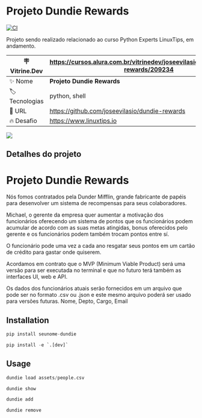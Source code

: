 # Projeto Dundie Rewards
[![CI](https://github.com/joseevilasio/dundie-rewards/actions/workflows/main.yml/badge.svg)](https://github.com/joseevilasio/dundie-rewards/actions/workflows/main.yml)

Projeto sendo realizado relacionado ao curso Python Experts LinuxTips, em andamento.

| :placard: Vitrine.Dev |   https://cursos.alura.com.br/vitrinedev/joseevilasio/project/dundie-rewards/209234  |
| -------------  | --- |
| :sparkles: Nome        | **Projeto Dundie Rewards**
| :label: Tecnologias | python, shell
| :rocket: URL         | https://github.com/joseevilasio/dundie-rewards
| :fire: Desafio     | https://www.linuxtips.io

<!-- Inserir imagem com a #vitrinedev ao final do link -->
![](https://i.postimg.cc/mZmFgWXV/Dundie-Rewards.png?text=imagem+lindona+do+meu+projeto#vitrinedev)

## Detalhes do projeto

# Projeto Dundie Rewards

Nós fomos contratados pela Dunder Mifflin, grande fabricante de papéis para desenvolver um sistema de recompensas para seus colaboradores.

Michael, o gerente da empresa quer aumentar a motivação dos funcionários oferecendo um sistema de pontos que os funcionários podem acumular de acordo com as suas metas atingidas, bonus oferecidos pelo gerente e os funcionários podem também trocam pontos entre sí.

O funcionário pode uma vez a cada ano resgatar seus pontos em um cartão de crédito para gastar onde quiserem.

Acordamos em contrato que o MVP (Minimum Viable Product) será uma versão para ser executada no terminal e que no futuro terá também as interfaces UI, web e API.

Os dados dos funcionários atuais serão fornecidos em um arquivo que pode ser no formato .csv ou .json e este mesmo arquivo poderá ser usado para versões futuras. Nome, Depto, Cargo, Email

## Installation

```py
pip install seunome-dundie
```

```py
pip install -e `.[dev]`
```

## Usage
```py
dundie load assets/people.csv
```
```py
dundie show
```
```py
dundie add
```
```py
dundie remove
```
